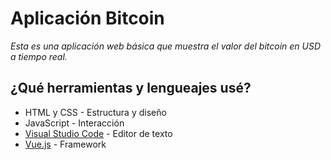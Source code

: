 # Aplicación Bitcoin

_Esta es una aplicación web básica que muestra el valor del bitcoin en USD a tiempo real._

## ¿Qué herramientas y lengueajes usé?
* HTML y CSS - Estructura y diseño
* JavaScript - Interacción
* [Visual Studio Code](https://code.visualstudio.com/) - Editor de texto
* [Vue.js](https://vuejs.org/) - Framework




